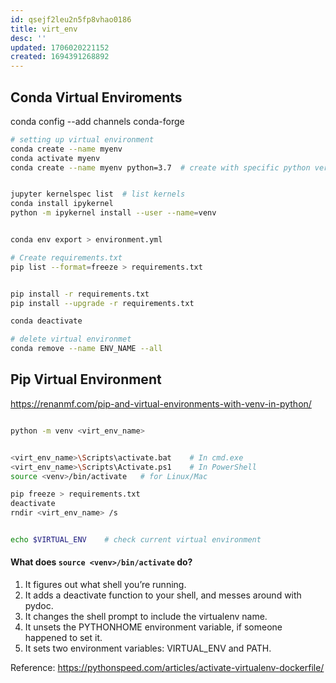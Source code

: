 ```yaml
---
id: qsejf2leu2n5fp8vhao0186
title: virt_env
desc: ''
updated: 1706020221152
created: 1694391268892
---
```


## Conda Virtual Enviroments

conda config --add channels conda-forge

```sh
# setting up virtual environment
conda create --name myenv
conda activate myenv
conda create --name myenv python=3.7  # create with specific python version


jupyter kernelspec list  # list kernels
conda install ipykernel
python -m ipykernel install --user --name=venv


conda env export > environment.yml

# Create requirements.txt
pip list --format=freeze > requirements.txt


pip install -r requirements.txt
pip install --upgrade -r requirements.txt

conda deactivate

# delete virtual environmet
conda remove --name ENV_NAME --all

```

## Pip Virtual Environment

<https://renanmf.com/pip-and-virtual-environments-with-venv-in-python/>

```sh

python -m venv <virt_env_name>


<virt_env_name>\Scripts\activate.bat    # In cmd.exe
<virt_env_name>\Scripts\Activate.ps1    # In PowerShell
source <venv>/bin/activate   # for Linux/Mac

pip freeze > requirements.txt
deactivate
rndir <virt_env_name> /s


echo $VIRTUAL_ENV    # check current virtual environment
```

#### What does `source <venv>/bin/activate` do?

1. It figures out what shell you’re running.
2. It adds a deactivate function to your shell, and messes around with pydoc.
3. It changes the shell prompt to include the virtualenv name.
4. It unsets the PYTHONHOME environment variable, if someone happened to set it.
5. It sets two environment variables: VIRTUAL_ENV and PATH.

Reference: https://pythonspeed.com/articles/activate-virtualenv-dockerfile/


